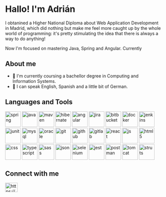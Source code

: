 <h1 align="left">Hallo! I'm Adrián</h1>

I obtanined a Higher National Diploma about Web Application Development in Madrid, which did nothing but make me feel more caught up by the whole world of programming: it's pretty stimulating the idea that there is always a way to do anything!<br>

Now I'm focused on mastering Java, Spring and Angular. Currently

## About me
 - 🏡 I'm currently coursing a bachellor degree in Computing and Information Systems.</li>
 - 💬 I can speak English, Spanish and a little bit of German.</li>
 
## Languages and Tools
<!-- https://www.vectorlogo.zone/logos/#mno -->

<div>
 <img src="https://www.vectorlogo.zone/logos/springio/springio-icon.svg" alt="spring" width="50" height="50"/>
 <img src="https://www.vectorlogo.zone/logos/java/java-icon.svg" alt="java" width="50" height="50"/>
 
 <img src="https://skills.thijs.gg/icons?i=maven" alt="maven" width="50" height="50"/>
 <img src="https://www.vectorlogo.zone/logos/hibernate/hibernate-icon.svg" alt="hibernate" width="50" height="50"/>
 <img src="https://www.vectorlogo.zone/logos/angular/angular-icon.svg" alt="angular" width="50" height="50"/>
 
 <img src="https://www.vectorlogo.zone/logos/atlassian_jira/atlassian_jira-icon.svg" alt="jira" width="50" height="50"/>
 <img src="https://www.vectorlogo.zone/logos/bitbucket/bitbucket-icon.svg" alt="bitbucket" width="50" height="50"/>
 <img src="https://skills.thijs.gg/icons?i=docker" alt="docker" width="50" height="50"/>
 <img src="https://www.vectorlogo.zone/logos/jenkins/jenkins-icon.svg" alt="jenkins" width="50" height="50"/>
 
 <img src="https://user-images.githubusercontent.com/25181517/117533873-484d4480-afef-11eb-9fad-67c8605e3592.png" alt="junit" width="50" height="50"/>
 
 <img src="https://www.vectorlogo.zone/logos/mysql/mysql-icon.svg" alt="mysql" width="50" height="50"/>
 <img src="https://www.vectorlogo.zone/logos/oracle/oracle-icon.svg" alt="oracle" width="50" height="50"/>

 <img src="https://www.vectorlogo.zone/logos/git-scm/git-scm-icon.svg" alt="git" width="50" height="50"/>
 <img src="https://skills.thijs.gg/icons?i=github" alt="github" width="50" height="50"/>
 <img src="https://www.vectorlogo.zone/logos/gitlab/gitlab-icon.svg" alt="gitlab" width="50" height="50"/>
 
 <img src="https://www.vectorlogo.zone/logos/reactjs/reactjs-icon.svg" alt="react" width="50" height="50"/>
 <img src="https://skills.thijs.gg/icons?i=js" alt="js" width="50" height="50"/>
 
 <img src="https://www.vectorlogo.zone/logos/w3_html5/w3_html5-icon.svg" alt="html5" width="50" height="50"/>
 <img src="https://www.vectorlogo.zone/logos/w3_css/w3_css-icon.svg" alt="css" width="50" height="50"/>
 <img src="https://www.vectorlogo.zone/logos/typescriptlang/typescriptlang-icon.svg" alt="typescript" width="50" height="50"/>
 <img src="https://www.vectorlogo.zone/logos/sass-lang/sass-lang-icon.svg" alt="sass" width="50" height="50"/>
 <img src="https://www.vectorlogo.zone/logos/json/json-icon.svg" alt="json" width="50" height="50"/>
 
 

 <!-- NEXTJS goes here -->
 
 <img src="https://skills.thijs.gg/icons?i=selenium" alt="selenium" width="50" height="50"/>
 <img src="https://www.vectorlogo.zone/logos/jestjsio/jestjsio-icon.svg" alt="jest" width="50" height="50"/>
 <img src="https://www.vectorlogo.zone/logos/getpostman/getpostman-icon.svg" alt="postman" width="50" height="50"/>
 <img src="https://user-images.githubusercontent.com/25181517/183894676-137319b5-1364-4b6a-ba4f-e9fc94ddc4aa.png" alt="tomcat" width="50" height="50"/>
 
 
 
 <img src="https://www.vectorlogo.zone/logos/apache_struts/apache_struts-icon.svg" alt="struts" width="50" height="50"/>

</div>


<!--
## IDEs
<div>
 <img src="https://skillicons.dev/icons?i=eclipse" alt="eclipse" width="50" height="50"/>
  <img src="https://skillicons.dev/icons?i=idea" alt="intellij" width="50" height="50"/>
 <img src="https://skillicons.dev/icons?i=vscode" alt="vscode" width="50" height="50"/>
</div>

## Most Used Languages
<img src="https://github-readme-stats.vercel.app/api/top-langs?username=adrianmartin-consuegraj&layout=compact">
[![Top Langs](https://github-readme-stats.vercel.app/api/top-langs/?username=adrianmartin-consuegrajy&layout=compact)](https://github.com/anuraghazra/github-readme-stats)
-->


## Connect with me
<p align="left">
<a href="https://linkedin.com/in/adrianmartin-consuegraj" target="blank"><img align="center" src="https://raw.githubusercontent.com/rahuldkjain/github-profile-readme-generator/master/src/images/icons/Social/linked-in-alt.svg" alt="https://es.linkedin.com/in/adrianmartin-consuegraj" height="30" width="40" /></a>
</p>
